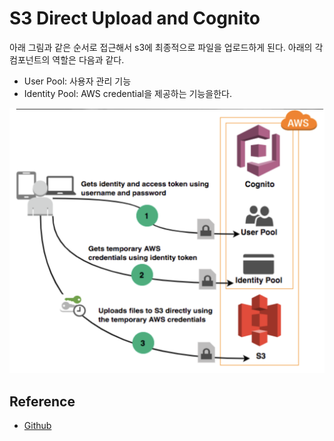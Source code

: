 # S3 Direct Upload and Cognito
아래 그림과 같은 순서로 접근해서 s3에 최종적으로 파일을 업로드하게 된다. 아래의 각 컴포넌트의 역할은 다음과 같다.
- User Pool: 사용자 관리 기능
- Identity Pool: AWS credential을 제공하는 기능을한다.

![S3 and Cognito](./1.png)


## Reference
- [Github](https://github.com/tensult/ngx-s3-upload)
